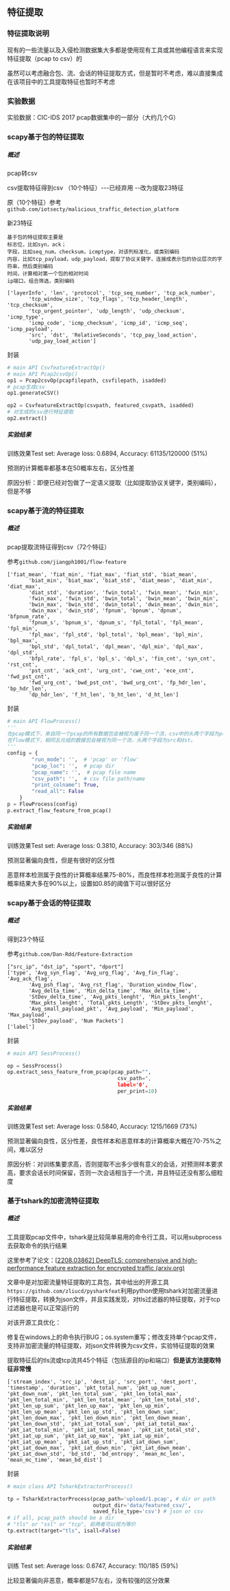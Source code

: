 ## 特征提取

### 特征提取说明

现有的一些流量以及入侵检测数据集大多都是使用现有工具或其他编程语言来实现特征提取（pcap to csv）的

虽然可以考虑融合包、流、会话的特征提取方式，但是暂时不考虑，难以直接集成在该项目中的工具提取特征也暂时不考虑

### 实验数据

实验数据：CIC-IDS 2017 pcap数据集中的一部分（大约几个G）



### scapy基于包的特征提取

##### 概述

pcap转csv

csv提取特征得到csv （10个特征）---已经弃用 --改为提取23特征

原（10个特征）参考`github.com/iotsecty/malicious_traffic_detection_platform`

新23特征

```
基于包的特征提取主要是
标志位，比如syn，ack；
字段，比如seq_num，checksum，icmptype，对该列标准化，或类别编码
内容，比如tcp_payload，udp_payload，提取了协议关键字，连接成表示包的协议层次的字符串，然后类别编码
时间，计算相对第一个包的相对时间
ip端口，组合筛选，类别编码
```

```
['layerInfo', 'len', 'protocol', 'tcp_seq_number', 'tcp_ack_number',
       'tcp_window_size', 'tcp_flags', 'tcp_header_length', 'tcp_checksum',
       'tcp_urgent_pointer', 'udp_length', 'udp_checksum', 'icmp_type',
       'icmp_code', 'icmp_checksum', 'icmp_id', 'icmp_seq', 'icmp_payload',
       'src', 'dst', 'RelativeSeconds', 'tcp_pay_load_action',
       'udp_pay_load_action']
```
封装
```python
# main API CsvfeatureExtractOp()
# main API Pcap2csvOp()
op1 = Pcap2csvOp(pcapfilepath, csvfilepath, isadded)
# pcap生成csv
op1.generateCSV()

op2 = CsvfeatureExtractOp(csvpath, featured_csvpath, isadded)
# 对生成的csv进行特征提取
op2.extract()
```

##### 实验结果

训练效果Test set: Average loss: 0.6894, Accuracy: 61135/120000 (51%)

预测的计算概率都基本在50概率左右，区分性差

原因分析：即便已经对包做了一定语义提取（比如提取协议关键字，类别编码），但是不够



### scapy基于流的特征提取

##### 概述

pcap提取流特征得到csv（72个特征）

参考`github.com/jiangph1001/flow-feature`

```
['fiat_mean', 'fiat_min', 'fiat_max', 'fiat_std', 'biat_mean',
       'biat_min', 'biat_max', 'biat_std', 'diat_mean', 'diat_min', 'diat_max',
       'diat_std', 'duration', 'fwin_total', 'fwin_mean', 'fwin_min',
       'fwin_max', 'fwin_std', 'bwin_total', 'bwin_mean', 'bwin_min',
       'bwin_max', 'bwin_std', 'dwin_total', 'dwin_mean', 'dwin_min',
       'dwin_max', 'dwin_std', 'fpnum', 'bpnum', 'dpnum', 'bfpnum_rate',
       'fpnum_s', 'bpnum_s', 'dpnum_s', 'fpl_total', 'fpl_mean', 'fpl_min',
       'fpl_max', 'fpl_std', 'bpl_total', 'bpl_mean', 'bpl_min', 'bpl_max',
       'bpl_std', 'dpl_total', 'dpl_mean', 'dpl_min', 'dpl_max', 'dpl_std',
       'bfpl_rate', 'fpl_s', 'bpl_s', 'dpl_s', 'fin_cnt', 'syn_cnt', 'rst_cnt',
       'pst_cnt', 'ack_cnt', 'urg_cnt', 'cwe_cnt', 'ece_cnt', 'fwd_pst_cnt',
       'fwd_urg_cnt', 'bwd_pst_cnt', 'bwd_urg_cnt', 'fp_hdr_len', 'bp_hdr_len',
       'dp_hdr_len', 'f_ht_len', 'b_ht_len', 'd_ht_len']
```

封装

```python
# main API FlowProcess()
'''
在pcap模式下，来自同一个pcap的所有数据包会被视为属于同一个流，csv中的头两个字段为pcap文件名和目的IP数量
在flow模式下，相同五元组的数据包会被视为同一个流，头两个字段为src和dst。
'''
config = {  
        "run_mode": '',  # 'pcap' or 'flow'
        "pcap_loc": '',  # pcap dir
        "pcap_name": '',  # pcap file name
        "csv_path": '',  # csv file path/name
        "print_colname": True,  
        "read_all": False
    }
p = FlowProcess(config)
p.extract_flow_feature_from_pcap()
```

##### 实验结果

训练效果Test set: Average loss: 0.3810, Accuracy: 303/346 (88%)

预测显著偏向良性，但是有很好的区分性

恶意样本检测属于良性的计算概率结果75-80%，而良性样本检测属于良性的计算概率结果大多在90%以上，设置如0.85的阈值下可以很好区分



### scapy基于会话的特征提取

##### 概述

得到23个特征

参考`github.com/Dan-Rdd/Feature-Extraction`

```
["src_ip", "dst_ip", "sport", "dport"]
['type', 'Avg_syn_flag', 'Avg_urg_flag', 'Avg_fin_flag', 'Avg_ack_flag',
       'Avg_psh_flag', 'Avg_rst_flag', 'Duration_window_flow',
       'Avg_delta_time', 'Min_delta_time', 'Max_delta_time',
       'StDev_delta_time', 'Avg_pkts_lenght', 'Min_pkts_lenght',
       'Max_pkts_lenght', 'Total_pkts_Length', 'StDev_pkts_lenght',
       'Avg_small_payload_pkt', 'Avg_payload', 'Min_payload', 'Max_payload',
       'StDev_payload', 'Num Packets']
['label']
```

封装

```python
# main API SessProcess()

op = SessProcess()
op.extract_sess_feature_from_pcap(pcap_path="", 
                                    csv_path=",
                                    label='0',
                                    per_print=10)
```

##### 实验结果

训练效果Test set: Average loss: 0.5840, Accuracy: 1215/1669 (73%)

预测显著偏向良性，区分性差，良性样本和恶意样本的计算概率大概在70-75%之间，难以区分

原因分析：对训练集要求高，否则提取不出多少很有意义的会话，对预测样本要求高，要求会话长时间保留，否则一次会话相当于一个流，并且特征还没有那么细粒度



### 基于tshark的加密流特征提取

##### 概述

工具提取pcap文件中，tshark是比较简单易用的命令行工具，可以用subprocess去获取命令的执行结果

这里参考了论文：[[2208.03862\] DeepTLS: comprehensive and high-performance feature extraction for encrypted traffic (arxiv.org)](https://arxiv.org/abs/2208.03862)

文章中是对加密流量特征提取的工具包，其中给出的开源工具`https://github.com/zliucd/pysharkfeat`利用python使用tshark对加密流量进行特征提取，转换为json文件，并且实践发现，对tls过滤器的特征提取，对于tcp过滤器也是可以正常运行的

对该开源工具优化：

修复在windows上的命令执行BUG；os.system重写；修改支持单个pcap文件，支持非加密流量的特征提取，对json文件转换为csv文件，实验特征提取的效果

提取特征后的tls流或tcp流共45个特征（包括源目的ip和端口）**但是该方法提取特征非常慢**

```
['stream_index', 'src_ip', 'dest_ip', 'src_port', 'dest_port', 'timestamp', 'duration', 'pkt_total_num', 'pkt_up_num', 'pkt_down_num', 'pkt_len_total_sum', 'pkt_len_total_max', 'pkt_len_total_min', 'pkt_len_total_mean', 'pkt_len_total_std', 'pkt_len_up_sum', 'pkt_len_up_max', 'pkt_len_up_min', 'pkt_len_up_mean', 'pkt_len_up_std', 'pkt_len_down_sum', 'pkt_len_down_max', 'pkt_len_down_min', 'pkt_len_down_mean', 'pkt_len_down_std', 'pkt_iat_total_sum', 'pkt_iat_total_max', 'pkt_iat_total_min', 'pkt_iat_total_mean', 'pkt_iat_total_std', 'pkt_iat_up_sum', 'pkt_iat_up_max', 'pkt_iat_up_min', 'pkt_iat_up_mean', 'pkt_iat_up_std', 'pkt_iat_down_sum', 'pkt_iat_down_max', 'pkt_iat_down_min', 'pkt_iat_down_mean', 'pkt_iat_down_std', 'bd_std', 'bd_entropy', 'mean_mc_len', 'mean_mc_time', 'mean_bd_dist']
```

封装

```python
# main class API TsharkExtractorProcess()

tp = TsharkExtractorProcess(pcap_path='upload/1.pcap', # dir or path
                            output_dir='data/featured_csv/',
                            saved_file_type='csv') # json or csv
# if all, pcap_path should be a dir
# "tls" or "ssl" or "tcp", 前两者可以视为等价
tp.extract(target="tls", isall=False)
```

##### 实验结果

训练 Test set: Average loss: 0.6747, Accuracy: 110/185 (59%)

比较显著偏向非恶意，概率都是57左右，没有较强的区分效果


